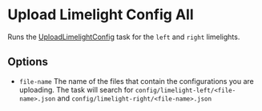 # Upload Limelight Config All

Runs the [UploadLimelightConfig](UploadLimelightConfig.md) task for the `left` and `right` limelights.

## Options
- `file-name` The name of the files that contain the configurations you are uploading. The task will search for `config/limelight-left/<file-name>.json` and `config/limelight-right/<file-name>.json`
